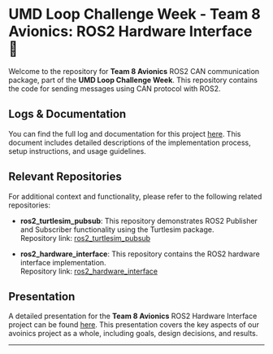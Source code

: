 # UMD Loop Challenge Week - Team 8 Avionics: ROS2 Hardware Interface 🦾

Welcome to the repository for **Team 8 Avionics** ROS2 CAN communication package, part of the **UMD Loop Challenge Week**. This repository contains the code for sending messages using CAN protocol with ROS2.

## Logs & Documentation

You can find the full log and documentation for this project [here](https://docs.google.com/document/d/1_IhEtU7O2-j8YIzX-WbT7bErQ8_dl-yuzJDZOaxnYVE/edit?usp=sharing). This document includes detailed descriptions of the implementation process, setup instructions, and usage guidelines.

## Relevant Repositories

For additional context and functionality, please refer to the following related repositories:

- **ros2_turtlesim_pubsub**: This repository demonstrates ROS2 Publisher and Subscriber functionality using the Turtlesim package.  
  Repository link: [ros2_turtlesim_pubsub](https://github.com/benj1sa/ros2_turtlesim_pubsub)

- **ros2_hardware_interface**: This repository contains the ROS2 hardware interface implementation.  
  Repository link: [ros2_hardware_interface](https://github.com/benj1sa/ros2_hardware_interface)

## Presentation

A detailed presentation for the **Team 8 Avionics** ROS2 Hardware Interface project can be found [here](https://link-to-presentation.com). This presentation covers the key aspects of our avoinics project as a whole, including goals, design decisions, and results.

---
